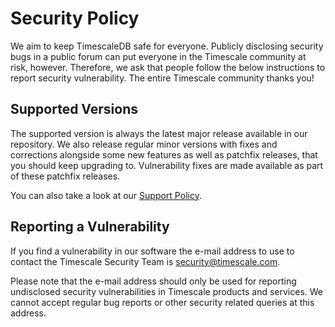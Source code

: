 # Security Policy

We aim to keep TimescaleDB safe for everyone. 
Publicly disclosing security bugs in a public forum can put everyone in the Timescale community at risk,
however. Therefore, we ask that people follow the below instructions to report security vulnerability.
The entire Timescale community thanks you!

## Supported Versions

The supported version is always the latest major release available in our repository.
We also release regular minor versions with fixes and corrections alongside some new features as well as patchfix releases, that you should keep upgrading to.
Vulnerability fixes are made available as part of these patchfix releases.
 
You can also take a look at our [Support Policy](https://www.timescale.com/legal/support-policy).


## Reporting a Vulnerability

If you find a vulnerability in our software the e-mail address to use to contact the Timescale Security Team is security@timescale.com.

Please note that the e-mail address should only be used for reporting undisclosed security vulnerabilities in Timescale products and services. 
We cannot accept regular bug reports or other security related queries at this address.
